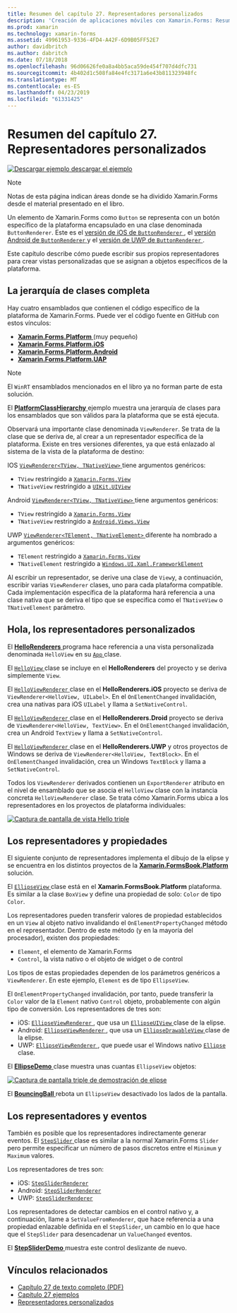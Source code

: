 ```yaml
---
title: Resumen del capítulo 27. Representadores personalizados
description: 'Creación de aplicaciones móviles con Xamarin.Forms: Resumen del capítulo 27. Representadores personalizados'
ms.prod: xamarin
ms.technology: xamarin-forms
ms.assetid: 49961953-9336-4FD4-A42F-6D9B05FF52E7
author: davidbritch
ms.author: dabritch
ms.date: 07/18/2018
ms.openlocfilehash: 96d06626fe0a8a4bb5aca59de454f707d4dfc731
ms.sourcegitcommit: 4b402d1c508fa84e4fc3171a6e43b811323948fc
ms.translationtype: MT
ms.contentlocale: es-ES
ms.lasthandoff: 04/23/2019
ms.locfileid: "61331425"
---
```

# <a name="summary-of-chapter-27-custom-renderers"></a>Resumen del capítulo 27. Representadores personalizados

[![Descargar ejemplo](~/media/shared/download.png) descargar el ejemplo](https://github.com/xamarin/xamarin-forms-book-samples/tree/master/Chapter27)

> [!NOTE] 
> Notas de esta página indican áreas donde se ha dividido Xamarin.Forms desde el material presentado en el libro.

Un elemento de Xamarin.Forms como `Button` se representa con un botón específico de la plataforma encapsulado en una clase denominada `ButtonRenderer`.  Este es el [versión de iOS de `ButtonRenderer` ](https://github.com/xamarin/Xamarin.Forms/blob/master/Xamarin.Forms.Platform.iOS/Renderers/ButtonRenderer.cs), el [versión Android de `ButtonRenderer` ](https://github.com/xamarin/Xamarin.Forms/blob/master/Xamarin.Forms.Platform.Android/Renderers/ButtonRenderer.cs)y el [versión de UWP de `ButtonRenderer` ](https://github.com/xamarin/Xamarin.Forms/blob/master/Xamarin.Forms.Platform.UAP/ButtonRenderer.cs).

Este capítulo describe cómo puede escribir sus propios representadores para crear vistas personalizadas que se asignan a objetos específicos de la plataforma.

## <a name="the-complete-class-hierarchy"></a>La jerarquía de clases completa

Hay cuatro ensamblados que contienen el código específico de la plataforma de Xamarin.Forms.
Puede ver el código fuente en GitHub con estos vínculos:

- [**Xamarin.Forms.Platform** ](https://github.com/xamarin/Xamarin.Forms/tree/master/Xamarin.Forms.Platform) (muy pequeño)
- [**Xamarin.Forms.Platform.iOS**](https://github.com/xamarin/Xamarin.Forms/tree/master/Xamarin.Forms.Platform.iOS)
- [**Xamarin.Forms.Platform.Android**](https://github.com/xamarin/Xamarin.Forms/tree/master/Xamarin.Forms.Platform.Android)
- [**Xamarin.Forms.Platform.UAP**](https://github.com/xamarin/Xamarin.Forms/tree/master/Xamarin.Forms.Platform.UAP)

> [!NOTE]
> El `WinRT` ensamblados mencionados en el libro ya no forman parte de esta solución. 

El [ **PlatformClassHierarchy** ](https://github.com/xamarin/xamarin-forms-book-samples/tree/master/Chapter27/PlatformClassHierarchy) ejemplo muestra una jerarquía de clases para los ensamblados que son válidos para la plataforma que se está ejecuta.

Observará una importante clase denominada `ViewRenderer`. Se trata de la clase que se deriva de, al crear a un representador específica de la plataforma. Existe en tres versiones diferentes, ya que está enlazado al sistema de la vista de la plataforma de destino:

IOS [ `ViewRenderer<TView, TNativeView>` ](https://github.com/xamarin/Xamarin.Forms/blob/master/Xamarin.Forms.Platform.iOS/ViewRenderer.cs#L25) tiene argumentos genéricos:

- `TView` restringido a [`Xamarin.Forms.View`](xref:Xamarin.Forms.View)
- `TNativeView` restringido a [`UIKit.UIView`](xref:UIKit.UIView)

Android [ `ViewRenderer<TView, TNativeView>` ](https://github.com/xamarin/Xamarin.Forms/blob/master/Xamarin.Forms.Platform.Android/ViewRenderer.cs#L17) tiene argumentos genéricos:

- `TView` restringido a [`Xamarin.Forms.View`](xref:Xamarin.Forms.View)
- `TNativeView` restringido a [`Android.Views.View`](https://developer.xamarin.com/api/type/Android.Views.View/)

UWP [ `ViewRenderer<TElement, TNativeElement>` ](https://github.com/xamarin/Xamarin.Forms/blob/master/Xamarin.Forms.Platform.UAP/ViewRenderer.cs#L6) diferente ha nombrado a argumentos genéricos:

- `TElement` restringido a [`Xamarin.Forms.View`](xref:Xamarin.Forms.View)
- `TNativeElement` restringido a [`Windows.UI.Xaml.FrameworkElement`](/uwp/api/Windows.UI.Xaml.FrameworkElement)

Al escribir un representador, se derive una clase de `View`y, a continuación, escribir varias `ViewRenderer` clases, uno para cada plataforma compatible. Cada implementación específica de la plataforma hará referencia a una clase nativa que se deriva el tipo que se especifica como el `TNativeView` o `TNativeElement` parámetro.

## <a name="hello-custom-renderers"></a>Hola, los representadores personalizados

El [ **HelloRenderers** ](https://github.com/xamarin/xamarin-forms-book-samples/tree/master/Chapter27/HelloRenderers) programa hace referencia a una vista personalizada denominada `HelloView` en su [ `App` ](https://github.com/xamarin/xamarin-forms-book-samples/blob/master/Chapter27/HelloRenderers/HelloRenderers/HelloRenderers/App.cs) clase.

El [ `HelloView` ](https://github.com/xamarin/xamarin-forms-book-samples/blob/master/Chapter27/HelloRenderers/HelloRenderers/HelloRenderers/HelloView.cs) clase se incluye en el **HelloRenderers** del proyecto y se deriva simplemente `View`.

El [ `HelloViewRenderer` ](https://github.com/xamarin/xamarin-forms-book-samples/blob/master/Chapter27/HelloRenderers/HelloRenderers/HelloRenderers.iOS/HelloViewRenderer.cs) clase en el **HelloRenderers.iOS** proyecto se deriva de `ViewRenderer<HelloView, UILabel>`. En el `OnElementChanged` invalidación, crea una nativas para iOS `UILabel` y llama a `SetNativeControl`.

El [ `HelloViewRenderer` ](https://github.com/xamarin/xamarin-forms-book-samples/blob/master/Chapter27/HelloRenderers/HelloRenderers/HelloRenderers.Droid/HelloViewRenderer.cs) clase en el **HelloRenderers.Droid** proyecto se deriva de `ViewRenderer<HelloView, TextView>`. En el `OnElementChanged` invalidación, crea un Android `TextView` y llama a `SetNativeControl`.

El [ `HelloViewRenderer` ](https://github.com/xamarin/xamarin-forms-book-samples/blob/master/Chapter27/HelloRenderers/HelloRenderers/HelloRenderers.UWP/HelloViewRenderer.cs) clase en el **HelloRenderers.UWP** y otros proyectos de Windows se deriva de `ViewRenderer<HelloView, TextBlock>`. En el `OnElementChanged` invalidación, crea un Windows `TextBlock` y llama a `SetNativeControl`.

Todos los `ViewRenderer` derivados contienen un `ExportRenderer` atributo en el nivel de ensamblado que se asocia el `HelloView` clase con la instancia concreta `HelloViewRenderer` clase. Se trata cómo Xamarin.Forms ubica a los representadores en los proyectos de plataforma individuales:

[![Captura de pantalla de vista Hello triple](images/ch27fg02-small.png "representadores personalizados")](images/ch27fg02-large.png#lightbox "representadores personalizados")

## <a name="renderers-and-properties"></a>Los representadores y propiedades

El siguiente conjunto de representadores implementa el dibujo de la elipse y se encuentra en los distintos proyectos de la [ **Xamarin.FormsBook.Platform** ](https://github.com/xamarin/xamarin-forms-book-samples/tree/master/Libraries/Xamarin.FormsBook.Platform) solución.

El [ `EllipseView` ](https://github.com/xamarin/xamarin-forms-book-samples/blob/master/Libraries/Xamarin.FormsBook.Platform/Xamarin.FormsBook.Platform/EllipseView.cs) clase está en el **Xamarin.FormsBook.Platform** plataforma. Es similar a la clase `BoxView` y define una propiedad de solo: `Color` de tipo `Color`.

Los representadores pueden transferir valores de propiedad establecidos en un `View` al objeto nativo invalidando el `OnElementPropertyChanged` método en el representador. Dentro de este método (y en la mayoría del procesador), existen dos propiedades:

- `Element`, el elemento de Xamarin.Forms
- `Control`, la vista nativo o el objeto de widget o de control

Los tipos de estas propiedades dependen de los parámetros genéricos a `ViewRenderer`. En este ejemplo, `Element` es de tipo `EllipseView`.

El `OnElementPropertyChanged` invalidación, por tanto, puede transferir la `Color` valor de la `Element` nativo `Control` objeto, probablemente con algún tipo de conversión. Los representadores de tres son:

- iOS: [ `EllipseViewRenderer` ](https://github.com/xamarin/xamarin-forms-book-samples/blob/master/Libraries/Xamarin.FormsBook.Platform/Xamarin.FormsBook.Platform.iOS/EllipseViewRenderer.cs), que usa un [ `EllipseUIView` ](https://github.com/xamarin/xamarin-forms-book-samples/blob/master/Libraries/Xamarin.FormsBook.Platform/Xamarin.FormsBook.Platform.iOS/EllipseUIView.cs) clase de la elipse.
- Android: [ `EllipseViewRenderer` ](https://github.com/xamarin/xamarin-forms-book-samples/blob/master/Libraries/Xamarin.FormsBook.Platform/Xamarin.FormsBook.Platform.Android/EllipseViewRenderer.cs), que usa un [ `EllipseDrawableView` ](https://github.com/xamarin/xamarin-forms-book-samples/blob/master/Libraries/Xamarin.FormsBook.Platform/Xamarin.FormsBook.Platform.Android/EllipseDrawableView.cs) clase de la elipse.
- UWP: [ `EllipseViewRenderer` ](https://github.com/xamarin/xamarin-forms-book-samples/blob/master/Libraries/Xamarin.FormsBook.Platform/Xamarin.FormsBook.Platform.WinRT/EllipseViewRenderer.cs), que puede usar el Windows nativo [ `Ellipse` ](/uwp/api/Windows.UI.Xaml.Shapes.Ellipse) clase.

El [ **EllipseDemo** ](https://github.com/xamarin/xamarin-forms-book-samples/tree/master/Chapter27/EllipseDemo) clase muestra unas cuantas `EllipseView` objetos:

[![Captura de pantalla triple de demostración de elipse](images/ch27fg03-small.png "representadores personalizados de EllipseView")](images/ch27fg03-large.png#lightbox "representadores personalizados de EllipseView")

El [ **BouncingBall** ](https://github.com/xamarin/xamarin-forms-book-samples/tree/master/Chapter27/BouncingBall) rebota un `EllipseView` desactivado los lados de la pantalla.

## <a name="renderers-and-events"></a>Los representadores y eventos

También es posible que los representadores indirectamente generar eventos. El [ `StepSlider` ](https://github.com/xamarin/xamarin-forms-book-samples/blob/master/Libraries/Xamarin.FormsBook.Platform/Xamarin.FormsBook.Platform/StepSlider.cs) clase es similar a la normal Xamarin.Forms `Slider` pero permite especificar un número de pasos discretos entre el `Minimum` y `Maximum` valores.

Los representadores de tres son:

- iOS: [`StepSliderRenderer`](https://github.com/xamarin/xamarin-forms-book-samples/blob/master/Libraries/Xamarin.FormsBook.Platform/Xamarin.FormsBook.Platform.iOS/StepSliderRenderer.cs)
- Android: [`StepSliderRenderer`](https://github.com/xamarin/xamarin-forms-book-samples/blob/master/Libraries/Xamarin.FormsBook.Platform/Xamarin.FormsBook.Platform.Android/StepSliderRenderer.cs)
- UWP: [`StepSliderRenderer`](https://github.com/xamarin/xamarin-forms-book-samples/blob/master/Libraries/Xamarin.FormsBook.Platform/Xamarin.FormsBook.Platform.WinRT/StepSliderRenderer.cs)

Los representadores de detectar cambios en el control nativo y, a continuación, llame a `SetValueFromRenderer`, que hace referencia a una propiedad enlazable definida en el `StepSlider`, un cambio en lo que hace que el `StepSlider` para desencadenar un `ValueChanged` eventos.

El [ **StepSliderDemo** ](https://github.com/xamarin/xamarin-forms-book-samples/tree/master/Chapter27/StepSliderDemo) muestra este control deslizante de nuevo.



## <a name="related-links"></a>Vínculos relacionados

- [Capítulo 27 de texto completo (PDF)](https://download.xamarin.com/developer/xamarin-forms-book/XamarinFormsBook-Ch27-Apr2016.pdf)
- [Capítulo 27 ejemplos](https://github.com/xamarin/xamarin-forms-book-samples/tree/master/Chapter27)
- [Representadores personalizados](~/xamarin-forms/app-fundamentals/custom-renderer/index.md)
